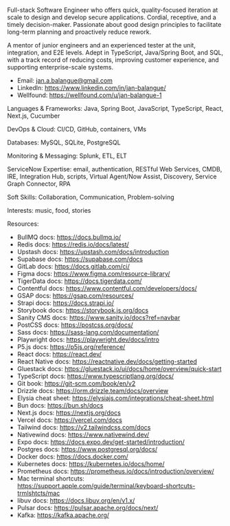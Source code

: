 Full-stack Software Engineer who offers quick, quality-focused iteration at scale to design and develop secure applications. Cordial, receptive, and a timely decision-maker. Passionate about good design principles to facilitate long-term planning and proactively reduce rework. 

A mentor of junior engineers and an experienced tester at the unit, integration, and E2E levels. Adept in TypeScript, Java/Spring Boot, and SQL, with a track record of reducing costs, improving customer experience, and supporting enterprise-scale systems.

* Email: <jan.a.balangue@gmail.com>
* LinkedIn: <https://www.linkedin.com/in/jan-balangue/>
* Wellfound: <https://wellfound.com/u/jan-balangue-1>

Languages & Frameworks: Java, Spring Boot, JavaScript, TypeScript, React, Next.js, Cucumber

DevOps & Cloud: CI/CD, GitHub, containers, VMs

Databases: MySQL, SQLite, PostgreSQL

Monitoring & Messaging: Splunk, ETL, ELT

ServiceNow Expertise: email, authentication, RESTful Web Services, CMDB, IRE, Integration Hub, scripts, Virtual Agent/Now Assist, Discovery, Service Graph Connector, RPA

Soft Skills: Collaboration, Communication, Problem-solving

Interests: music, food, stories

Resources:
- BullMQ docs: https://docs.bullmq.io/
- Redis docs: https://redis.io/docs/latest/
- Upstash docs: https://upstash.com/docs/introduction
- Supabase docs: https://supabase.com/docs
- GitLab docs: https://docs.gitlab.com/ci/
- Figma docs: https://www.figma.com/resource-library/
- TigerData docs: https://docs.tigerdata.com/
- Contentful docs: https://www.contentful.com/developers/docs/
- GSAP docs: https://gsap.com/resources/
- Strapi docs: https://docs.strapi.io/
- Storybook docs: https://storybook.js.org/docs
- Sanity CMS docs: https://www.sanity.io/docs?ref=navbar
- PostCSS docs: https://postcss.org/docs/
- Sass docs: https://sass-lang.com/documentation/
- Playwright docs: https://playwright.dev/docs/intro
- P5.js docs: https://p5js.org/reference/
- React docs: https://react.dev/
- React Native docs: https://reactnative.dev/docs/getting-started
- Gluestack docs: https://gluestack.io/ui/docs/home/overview/quick-start
- TypeScript docs: https://www.typescriptlang.org/docs/
- Git book: https://git-scm.com/book/en/v2
- Drizzle docs: https://orm.drizzle.team/docs/overview
- Elysia cheat sheet: https://elysiajs.com/integrations/cheat-sheet.html
- Bun docs: https://bun.sh/docs
- Next.js docs: https://nextjs.org/docs
- Vercel docs: https://vercel.com/docs
- Tailwind docs: https://v2.tailwindcss.com/docs
- Nativewind docs: https://www.nativewind.dev/
- Expo docs: https://docs.expo.dev/get-started/introduction/
- Postgres docs: https://www.postgresql.org/docs/
- Docker docs: https://docs.docker.com/
- Kubernetes docs: https://kubernetes.io/docs/home/
- Prometheus docs: https://prometheus.io/docs/introduction/overview/
- Mac terminal shortcuts: https://support.apple.com/guide/terminal/keyboard-shortcuts-trmlshtcts/mac
- libuv docs: https://docs.libuv.org/en/v1.x/
- Pulsar docs: https://pulsar.apache.org/docs/next/
- Kafka: https://kafka.apache.org/
